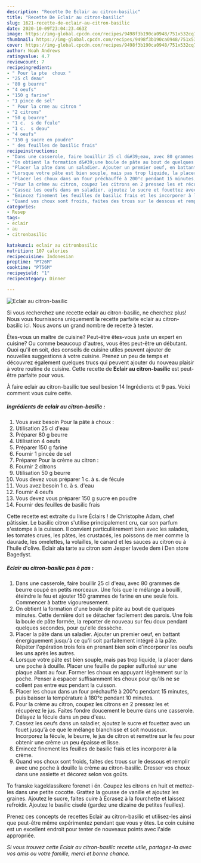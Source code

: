 ```yaml
---
description: "Recette De Eclair au citron-basilic"
title: "Recette De Eclair au citron-basilic"
slug: 1621-recette-de-eclair-au-citron-basilic
date: 2020-10-09T23:04:23.463Z
image: https://img-global.cpcdn.com/recipes/9498f3b190ca0948/751x532cq70/eclair-au-citron-basilic-photo-principale-de-la-recette.jpg
thumbnail: https://img-global.cpcdn.com/recipes/9498f3b190ca0948/751x532cq70/eclair-au-citron-basilic-photo-principale-de-la-recette.jpg
cover: https://img-global.cpcdn.com/recipes/9498f3b190ca0948/751x532cq70/eclair-au-citron-basilic-photo-principale-de-la-recette.jpg
author: Noah Andrews
ratingvalue: 4.7
reviewcount: 7
recipeingredient:
- " Pour la pte  choux "
- "25 cl deau"
- "80 g beurre"
- "4 oeufs"
- "150 g farine"
- "1 pince de sel"
- " Pour la crme au citron "
- "2 citrons"
- "50 g beurre"
- "1 c.  s de fcule"
- "1 c.  s deau"
- "4 oeufs"
- "150 g sucre en poudre"
- " des feuilles de basilic frais"
recipeinstructions:
- "Dans une casserole, faire bouillir 25 cl d&#39;eau, avec 80 grammes de beurre coupé en petits morceaux. Une fois que le mélange a bouilli, éteindre le feu et ajouter 150 grammes de farine en une seule fois. Commencer à battre vigoureusement."
- "On obtient la formation d&#39;une boule de pâte au bout de quelques minutes. Cette dernière doit se détacher facilement des parois. Une fois la boule de pâte formée, la reporter de nouveau sur feu doux pendant quelques secondes, pour qu&#39;elle dessèche."
- "Placer la pâte dans un saladier. Ajouter un premier oeuf, en battant énergiquement jusqu&#39;à ce qu&#39;il soit parfaitement intégré à la pâte. Répéter l&#39;opération trois fois en prenant bien soin d&#39;incorporer les oeufs les uns après les autres."
- "Lorsque votre pâte est bien souple, mais pas trop liquide, la placer dans une poche à douille. Placer une feuille de papier sulfurisé sur une plaque allant au four. Former les choux en appuyant légèrement sur la poche. Penser à espacer suffisamment les choux pour qu&#39;ils ne se collent pas entre eux pendant la cuisson."
- "Placer les choux dans un four préchauffé à 200°c pendant 15 minutes, puis baisser la température à 180°c pendant 10 minutes."
- "Pour la crème au citron, coupez les citrons en 2 pressez les et récupérez le jus. Faites fondre doucement le beurre dans une casserole. Délayez la fécule dans un peu d&#39;eau."
- "Cassez les oeufs dans un saladier, ajoutez le sucre et fouettez avec un fouet jusqu&#39;à ce que le mélange blanchisse et soit mousseux. Incorporez la fécule, le beurre, le jus de citron et remettre sur le feu pour obtenir une crème un peu épaisse et lisse."
- "Emincez finement les feuilles de basilic frais et les incorporer à la crème."
- "Quand vos choux sont froids, faites des trous sur le dessous et remplir avec une poche à douille la crème au citron-basilic. Dresser vos choux dans une assiette et décorez selon vos goûts."
categories:
- Resep
tags:
- eclair
- au
- citronbasilic

katakunci: eclair au citronbasilic 
nutrition: 107 calories
recipecuisine: Indonesian
preptime: "PT26M"
cooktime: "PT56M"
recipeyield: "1"
recipecategory: Dinner

---
```



![Eclair au citron-basilic](https://img-global.cpcdn.com/recipes/9498f3b190ca0948/751x532cq70/eclair-au-citron-basilic-photo-principale-de-la-recette.jpg)

Si vous recherchez une recette eclair au citron-basilic, ne cherchez plus! Nous vous fournissons uniquement la recette parfaite eclair au citron-basilic ici. Nous avons un grand nombre de recette à tester.

Êtes-vous un maître de cuisine? Peut-être êtes-vous juste un expert en cuisine? Ou comme beaucoup d'autres, vous êtes peut-être un débutant. Quoi qu'il en soit, des conseils de cuisine utiles peuvent ajouter de nouvelles suggestions à votre cuisine. Prenez un peu de temps et découvrez également quelques trucs qui peuvent ajouter du nouveau plaisir à votre routine de cuisine. Cette recette de <strong> Eclair au citron-basilic </strong> est peut-être parfaite pour vous.

<!--inarticleads1-->

À faire eclair au citron-basilic tue seul besion 14 Ingrédients et 9 pas. Voici comment vous cuire cette.

##### Ingrédients de eclair au citron-basilic :

1. Vous avez besoin  Pour la pâte à choux :
1. Utilisation 25 cl d&#39;eau
1. Préparer 80 g beurre
1. Utilisation 4 oeufs
1. Préparer 150 g farine
1. Fournir 1 pincée de sel
1. Préparer  Pour la crème au citron :
1. Fournir 2 citrons
1. Utilisation 50 g beurre
1. Vous devez vous préparer 1 c. à s. de fécule
1. Vous avez besoin 1 c. à s. d&#39;eau
1. Fournir 4 oeufs
1. Vous devez vous préparer 150 g sucre en poudre
1. Fournir  des feuilles de basilic frais


Cette recette est extraite du livre Éclairs ! de Christophe Adam, chef pâtissier. Le basilic citron s&#39;utilise principalement cru, car son parfum s&#39;estompe à la cuisson. Il convient particulièrement bien avec les salades, les tomates crues, les pâtes, les crustacés, les poissons de mer comme la daurade, les omelettes, la volailles, le canard et les sauces au citron ou à l&#39;huile d&#39;olive. Eclair ala tarte au citron som Jesper lavede dem i Den store Bagedyst. 

<!--inarticleads2-->

##### Eclair au citron-basilic pas à pas :

1. Dans une casserole, faire bouillir 25 cl d&#39;eau, avec 80 grammes de beurre coupé en petits morceaux. Une fois que le mélange a bouilli, éteindre le feu et ajouter 150 grammes de farine en une seule fois. Commencer à battre vigoureusement.
1. On obtient la formation d&#39;une boule de pâte au bout de quelques minutes. Cette dernière doit se détacher facilement des parois. Une fois la boule de pâte formée, la reporter de nouveau sur feu doux pendant quelques secondes, pour qu&#39;elle dessèche.
1. Placer la pâte dans un saladier. Ajouter un premier oeuf, en battant énergiquement jusqu&#39;à ce qu&#39;il soit parfaitement intégré à la pâte. Répéter l&#39;opération trois fois en prenant bien soin d&#39;incorporer les oeufs les uns après les autres.
1. Lorsque votre pâte est bien souple, mais pas trop liquide, la placer dans une poche à douille. Placer une feuille de papier sulfurisé sur une plaque allant au four. Former les choux en appuyant légèrement sur la poche. Penser à espacer suffisamment les choux pour qu&#39;ils ne se collent pas entre eux pendant la cuisson.
1. Placer les choux dans un four préchauffé à 200°c pendant 15 minutes, puis baisser la température à 180°c pendant 10 minutes.
1. Pour la crème au citron, coupez les citrons en 2 pressez les et récupérez le jus. Faites fondre doucement le beurre dans une casserole. Délayez la fécule dans un peu d&#39;eau.
1. Cassez les oeufs dans un saladier, ajoutez le sucre et fouettez avec un fouet jusqu&#39;à ce que le mélange blanchisse et soit mousseux. Incorporez la fécule, le beurre, le jus de citron et remettre sur le feu pour obtenir une crème un peu épaisse et lisse.
1. Emincez finement les feuilles de basilic frais et les incorporer à la crème.
1. Quand vos choux sont froids, faites des trous sur le dessous et remplir avec une poche à douille la crème au citron-basilic. Dresser vos choux dans une assiette et décorez selon vos goûts.


To franske kageklassikere forenet i én. Coupez les citrons en huit et mettez-les dans une petite cocotte. Grattez la gousse de vanille et ajoutez les graines. Ajoutez le sucre, faites cuire à Écrasez à la fourchette et laissez refroidir. Ajoutez le basilic ciselé (gardez une dizaine de petites feuilles). 

<!--inarticleads1-->

<p>
Prenez ces concepts de recettes Eclair au citron-basilic et utilisez-les ainsi que peut-être même expérimentez pendant que vous y êtes. Le coin cuisine est un excellent endroit pour tenter de nouveaux points avec l'aide appropriée.
</p>

<p>
<i>Si vous trouvez cette Eclair au citron-basilic recette utile, partagez-la avec vos amis ou votre famille, merci et bonne chance.</i>
</p>
